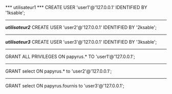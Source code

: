 *** utilisateur1 ***
CREATE USER 'user1'@'127.0.0.1' IDENTIFIED BY '1ksable';
********************
***utilisateur2***
CREATE USER 'user2'@'127.0.0.1' IDENTIFIED BY '2ksable';
********************
***utilisateur3***
CREATE USER 'user3'@'127.0.0.1' IDENTIFIED BY '3ksable';
********************
GRANT ALL PRIVILEGES 
ON papyrus.* TO 'user1'@'127.0.0.1';
********************
GRANT select
ON papyrus.*
to 'user2'@'127.0.0.1';
********************
GRANT select
ON papyrus.fournis 
to 'user3'@'127.0.0.1';

